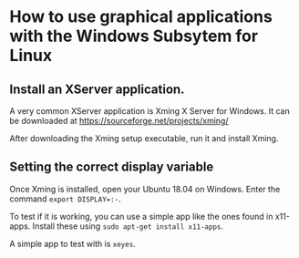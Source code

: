 # How to use graphical applications with the Windows Subsytem for Linux

## Install an XServer application.

A very common XServer application is Xming X Server for Windows. It can be downloaded at https://sourceforge.net/projects/xming/

After downloading the Xming setup executable, run it and install Xming.

## Setting the correct display variable

Once Xming is installed, open your Ubuntu 18.04 on Windows. Enter the command `export DISPLAY=:-`.

To test if it is working, you can use a simple app like the ones found in x11-apps. Install these using `sudo apt-get install x11-apps`.

A simple app to test with is `xeyes`.
